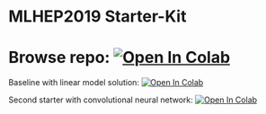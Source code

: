 # MLHEP2019 Starter-Kit


Browse repo: [![Open In Colab](https://colab.research.google.com/assets/colab-badge.svg)](https://colab.research.google.com/github/philippgadow/mlhep2019\_1\_phase/blob/master)
=======
Baseline with linear model solution: [![Open In Colab](https://colab.research.google.com/assets/colab-badge.svg)](https://colab.research.google.com/github/philippgadow/mlhep2019\_1\_phase/blob/master/analysis/lhcb\_calo\_regression\_neural\_free.ipynb)

Second starter with convolutional neural network: [![Open In Colab](https://colab.research.google.com/assets/colab-badge.svg)](https://colab.research.google.com/github/philippgadow/mlhep2019\_1\_phase/blob/master/analysis/lhcb\_calo\_regression.ipynb)

